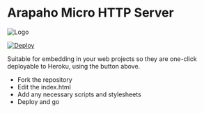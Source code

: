 # Arapaho Micro HTTP Server

![Logo](http://mermade.github.io/arapaho/logo.jpg)

[![Deploy](https://www.herokucdn.com/deploy/button.svg)](https://heroku.com/deploy)

Suitable for embedding in your web projects so they are one-click deployable to Heroku, using the button above.

* Fork the repository
* Edit the index.html
* Add any necessary scripts and stylesheets
* Deploy and go
